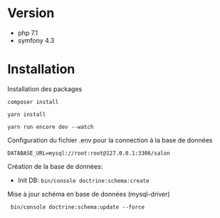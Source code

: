 # Version

- php 7.1
- symfony 4.3

# Installation

Installation des packages 

```
composer install
```

```
yarn install
```

```
yarn run encore dev --watch
```

Configuration du fichier .env pour la connection à la base de données
```
DATABASE_URL=mysql://root:root@127.0.0.1:3306/salon
```
Création de la base de données:

* Init DB: `bin/console doctrine:schema:create`


Mise à jour schéma en base de données (mysql-driver)
```
 bin/console doctrine:schema:update --force
```


